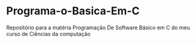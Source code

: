 # Programa-o-Basica-Em-C
Repositório para a matéria Programação De Software Básico em C do meu curso de Ciências da computação
